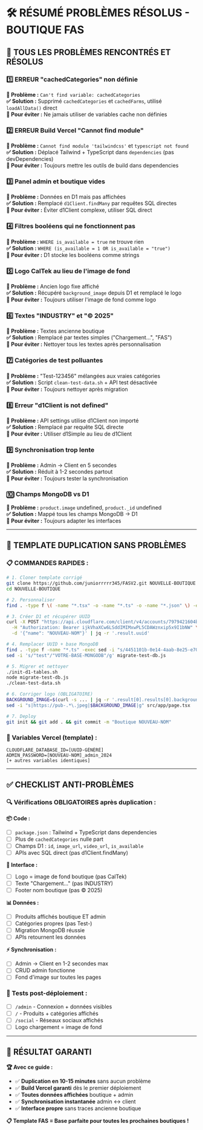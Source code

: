# 🛠️ RÉSUMÉ PROBLÈMES RÉSOLUS - BOUTIQUE FAS

## 🎯 TOUS LES PROBLÈMES RENCONTRÉS ET RÉSOLUS

### **1️⃣ ERREUR "cachedCategories" non définie**
**🚨 Problème :** `Can't find variable: cachedCategories`  
**✅ Solution :** Supprimé `cachedCategories` et `cachedFarms`, utilisé `loadAllData()` direct  
**📝 Pour éviter :** Ne jamais utiliser de variables cache non définies

### **2️⃣ ERREUR Build Vercel "Cannot find module"**
**🚨 Problème :** `Cannot find module 'tailwindcss'` et `typescript not found`  
**✅ Solution :** Déplacé Tailwind + TypeScript dans `dependencies` (pas devDependencies)  
**📝 Pour éviter :** Toujours mettre les outils de build dans dependencies

### **3️⃣ Panel admin et boutique vides**
**🚨 Problème :** Données en D1 mais pas affichées  
**✅ Solution :** Remplacé `d1Client.findMany` par requêtes SQL directes  
**📝 Pour éviter :** Éviter d1Client complexe, utiliser SQL direct

### **4️⃣ Filtres booléens qui ne fonctionnent pas**
**🚨 Problème :** `WHERE is_available = true` ne trouve rien  
**✅ Solution :** `WHERE (is_available = 1 OR is_available = "true")`  
**📝 Pour éviter :** D1 stocke les booléens comme strings

### **5️⃣ Logo CalTek au lieu de l'image de fond**
**🚨 Problème :** Ancien logo fixe affiché  
**✅ Solution :** Récupéré `background_image` depuis D1 et remplacé le logo  
**📝 Pour éviter :** Toujours utiliser l'image de fond comme logo

### **6️⃣ Textes "INDUSTRY" et "© 2025"**
**🚨 Problème :** Textes ancienne boutique  
**✅ Solution :** Remplacé par textes simples ("Chargement...", "FAS")  
**📝 Pour éviter :** Nettoyer tous les textes après personnalisation

### **7️⃣ Catégories de test polluantes**
**🚨 Problème :** "Test-123456" mélangées aux vraies catégories  
**✅ Solution :** Script `clean-test-data.sh` + API test désactivée  
**📝 Pour éviter :** Toujours nettoyer après migration

### **8️⃣ Erreur "d1Client is not defined"**
**🚨 Problème :** API settings utilise d1Client non importé  
**✅ Solution :** Remplacé par requête SQL directe  
**📝 Pour éviter :** Utiliser d1Simple au lieu de d1Client

### **9️⃣ Synchronisation trop lente**
**🚨 Problème :** Admin → Client en 5 secondes  
**✅ Solution :** Réduit à 1-2 secondes partout  
**📝 Pour éviter :** Toujours tester la synchronisation

### **🔟 Champs MongoDB vs D1**
**🚨 Problème :** `product.image` undefined, `product._id` undefined  
**✅ Solution :** Mappé tous les champs MongoDB → D1  
**📝 Pour éviter :** Toujours adapter les interfaces

---

## 🚀 TEMPLATE DUPLICATION SANS PROBLÈMES

### **📋 COMMANDES RAPIDES :**
```bash
# 1. Cloner template corrigé
git clone https://github.com/juniorrrrr345/FASV2.git NOUVELLE-BOUTIQUE
cd NOUVELLE-BOUTIQUE

# 2. Personnaliser
find . -type f \( -name "*.tsx" -o -name "*.ts" -o -name "*.json" \) -exec sed -i 's/FAS/NOUVEAU-NOM/g' {} \;

# 3. Créer D1 et récupérer UUID
curl -X POST "https://api.cloudflare.com/client/v4/accounts/7979421604bd07b3bd34d3ed96222512/d1/database" \
  -H "Authorization: Bearer ijkVhaXCw6LSddIMIMxwPL5CDAWznxip5x9I1bNW" \
  -d '{"name": "NOUVEAU-NOM"}' | jq -r '.result.uuid'

# 4. Remplacer UUID + base MongoDB
find . -type f -name "*.ts" -exec sed -i "s/4451101b-0e14-4aab-8e25-e702b41a40c4/NOUVEAU-UUID/g" {} \;
sed -i 's/"test"/"VOTRE-BASE-MONGODB"/g' migrate-test-db.js

# 5. Migrer et nettoyer
./init-d1-tables.sh
node migrate-test-db.js
./clean-test-data.sh

# 6. Corriger logo (OBLIGATOIRE)
BACKGROUND_IMAGE=$(curl -s ... | jq -r '.result[0].results[0].background_image')
sed -i "s|https://pub-.*\.jpeg|$BACKGROUND_IMAGE|g" src/app/page.tsx

# 7. Deploy
git init && git add . && git commit -m "Boutique NOUVEAU-NOM"
```

### **🔧 Variables Vercel (template) :**
```env
CLOUDFLARE_DATABASE_ID=[UUID-GÉNÉRÉ]
ADMIN_PASSWORD=[NOUVEAU-NOM]_admin_2024
[+ autres variables identiques]
```

---

## ✅ CHECKLIST ANTI-PROBLÈMES

### **🔍 Vérifications OBLIGATOIRES après duplication :**

**📦 Code :**
- [ ] `package.json` : Tailwind + TypeScript dans dependencies
- [ ] Plus de `cachedCategories` nulle part
- [ ] Champs D1 : `id`, `image_url`, `video_url`, `is_available`
- [ ] APIs avec SQL direct (pas d1Client.findMany)

**🎨 Interface :**
- [ ] Logo = image de fond boutique (pas CalTek)
- [ ] Texte "Chargement..." (pas INDUSTRY)
- [ ] Footer nom boutique (pas © 2025)

**📊 Données :**
- [ ] Produits affichés boutique ET admin
- [ ] Catégories propres (pas Test-) 
- [ ] Migration MongoDB réussie
- [ ] APIs retournent les données

**⚡ Synchronisation :**
- [ ] Admin → Client en 1-2 secondes max
- [ ] CRUD admin fonctionne
- [ ] Fond d'image sur toutes les pages

### **🧪 Tests post-déploiement :**
- [ ] `/admin` - Connexion + données visibles
- [ ] `/` - Produits + catégories affichés
- [ ] `/social` - Réseaux sociaux affichés
- [ ] Logo chargement = image de fond

---

## 🎊 RÉSULTAT GARANTI

**🏆 Avec ce guide :**
- ✅ **Duplication en 10-15 minutes** sans aucun problème
- ✅ **Build Vercel garanti** dès le premier déploiement
- ✅ **Toutes données affichées** boutique + admin
- ✅ **Synchronisation instantanée** admin ↔ client
- ✅ **Interface propre** sans traces ancienne boutique

**📋 Template FAS = Base parfaite pour toutes les prochaines boutiques !**